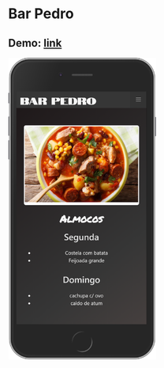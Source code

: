 # Bar Pedro

## Demo: [link](https://barpedro.netlify.app/)

<img src="cover.png" alt="cover image" width=300>
